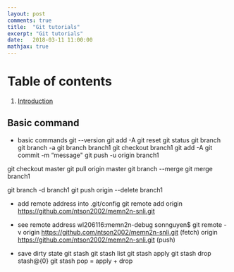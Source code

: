 ```yaml
---
layout: post
comments: true
title:  "Git tutorials"
excerpt: "Git tutorials"
date:   2018-03-11 11:00:00
mathjax: true
---
```


# Table of contents
1. [Introduction](#introduction)


## Basic command <a name="introduction">

* basic commands
git --version
git add -A
git reset
git status
git branch
git branch -a
git branch branch1
git checkout branch1
git add -A
git commit -m “message"
git push -u origin branch1

git checkout master
git pull origin master
git branch --merge
git merge branch1

git branch -d branch1
git push origin --delete branch1

* add remote address into .git/config
git remote add origin https://github.com/ntson2002/memn2n-snli.git

* see remote address
wl206116:memn2n-debug sonnguyen$ git remote -v
origin    https://github.com/ntson2002/memn2n-snli.git (fetch)
origin    https://github.com/ntson2002/memn2n-snli.git (push)

* save dirty state
git stash
git stash list
git stash apply
git stash drop stash@{0}
git stash pop
    = apply + drop


